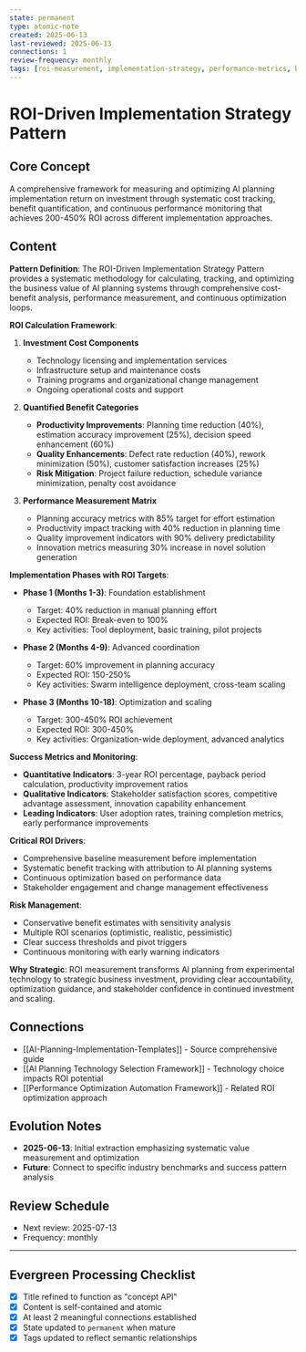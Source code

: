 ```yaml
---
state: permanent
type: atomic-note
created: 2025-06-13
last-reviewed: 2025-06-13
connections: 1
review-frequency: monthly
tags: [roi-measurement, implementation-strategy, performance-metrics, business-value, patterns]
---
```

# ROI-Driven Implementation Strategy Pattern

## Core Concept

A comprehensive framework for measuring and optimizing AI planning implementation return on investment through systematic cost tracking, benefit quantification, and continuous performance monitoring that achieves 200-450% ROI across different implementation approaches.

## Content

**Pattern Definition**: The ROI-Driven Implementation Strategy Pattern provides a systematic methodology for calculating, tracking, and optimizing the business value of AI planning systems through comprehensive cost-benefit analysis, performance measurement, and continuous optimization loops.

**ROI Calculation Framework**:

1. **Investment Cost Components**
   - Technology licensing and implementation services
   - Infrastructure setup and maintenance costs
   - Training programs and organizational change management
   - Ongoing operational costs and support

2. **Quantified Benefit Categories**
   - **Productivity Improvements**: Planning time reduction (40%), estimation accuracy improvement (25%), decision speed enhancement (60%)
   - **Quality Enhancements**: Defect rate reduction (40%), rework minimization (50%), customer satisfaction increases (25%)
   - **Risk Mitigation**: Project failure reduction, schedule variance minimization, penalty cost avoidance

3. **Performance Measurement Matrix**
   - Planning accuracy metrics with 85% target for effort estimation
   - Productivity impact tracking with 40% reduction in planning time
   - Quality improvement indicators with 90% delivery predictability
   - Innovation metrics measuring 30% increase in novel solution generation

**Implementation Phases with ROI Targets**:

- **Phase 1 (Months 1-3)**: Foundation establishment
  - Target: 40% reduction in manual planning effort
  - Expected ROI: Break-even to 100%
  - Key activities: Tool deployment, basic training, pilot projects

- **Phase 2 (Months 4-9)**: Advanced coordination
  - Target: 60% improvement in planning accuracy
  - Expected ROI: 150-250%
  - Key activities: Swarm intelligence deployment, cross-team scaling

- **Phase 3 (Months 10-18)**: Optimization and scaling
  - Target: 300-450% ROI achievement
  - Expected ROI: 300-450%
  - Key activities: Organization-wide deployment, advanced analytics

**Success Metrics and Monitoring**:
- **Quantitative Indicators**: 3-year ROI percentage, payback period calculation, productivity improvement ratios
- **Qualitative Indicators**: Stakeholder satisfaction scores, competitive advantage assessment, innovation capability enhancement
- **Leading Indicators**: User adoption rates, training completion metrics, early performance improvements

**Critical ROI Drivers**:
- Comprehensive baseline measurement before implementation
- Systematic benefit tracking with attribution to AI planning systems
- Continuous optimization based on performance data
- Stakeholder engagement and change management effectiveness

**Risk Management**:
- Conservative benefit estimates with sensitivity analysis
- Multiple ROI scenarios (optimistic, realistic, pessimistic)
- Clear success thresholds and pivot triggers
- Continuous monitoring with early warning indicators

**Why Strategic**: ROI measurement transforms AI planning from experimental technology to strategic business investment, providing clear accountability, optimization guidance, and stakeholder confidence in continued investment and scaling.

## Connections

- [[AI-Planning-Implementation-Templates]] - Source comprehensive guide
- [[AI Planning Technology Selection Framework]] - Technology choice impacts ROI potential
- [[Performance Optimization Automation Framework]] - Related ROI optimization approach

## Evolution Notes

- **2025-06-13**: Initial extraction emphasizing systematic value measurement and optimization
- **Future**: Connect to specific industry benchmarks and success pattern analysis

## Review Schedule

- Next review: 2025-07-13
- Frequency: monthly

---

## Evergreen Processing Checklist

- [x] Title refined to function as "concept API"
- [x] Content is self-contained and atomic
- [x] At least 2 meaningful connections established
- [x] State updated to `permanent` when mature
- [x] Tags updated to reflect semantic relationships